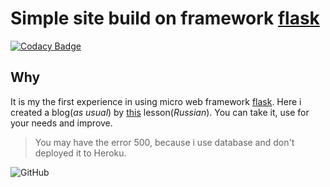 # Simple site build on framework [flask](https://en.wikipedia.org/wiki/Flask_(web_framework))

[![Codacy Badge](https://api.codacy.com/project/badge/Grade/c7c5247b6f5941ae947c0b2459175d50)](https://www.codacy.com/manual/mezgoodle/flask-site?utm_source=github.com&amp;utm_medium=referral&amp;utm_content=mezgoodle/flask-site&amp;utm_campaign=Badge_Grade)

## Why

It is my the first experience in using micro web framework [flask](https://palletsprojects.com/p/flask/). Here i created a blog(*as usual*) by [this](https://www.youtube.com/watch?v=jgAVGtkk03Q) lesson(*Russian*). You can take it, use for your needs and improve.

>You may have the error 500, because i use database and don't deployed it to Heroku.

![GitHub](https://img.shields.io/github/license/mezgoodle/flask-site?style=flat-square)